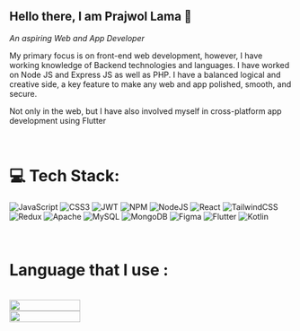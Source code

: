  ## Hello there, I am Prajwol Lama 👋

*An aspiring Web and App Developer*

<p align="left">My primary focus is on front-end web development, however, I have working knowledge of Backend technologies and languages. I have worked on Node JS and Express JS as well as PHP. I have a balanced logical and creative side, a key feature to make any web and app polished, smooth, and secure.</p>

<p align="left">Not only in the web, but I have also involved myself in cross-platform app development using Flutter</p>
</br>


# 💻 Tech Stack:
![JavaScript](https://img.shields.io/badge/javascript-%23323330.svg?style=for-the-badge&logo=javascript&logoColor=%23F7DF1E) 
![CSS3](https://img.shields.io/badge/css3-%231572B6.svg?style=for-the-badge&logo=css3&logoColor=white) 
![JWT](https://img.shields.io/badge/JWT-black?style=for-the-badge&logo=JSON%20web%20tokens) 
![NPM](https://img.shields.io/badge/NPM-%23000000.svg?style=for-the-badge&logo=npm&logoColor=white) 
![NodeJS](https://img.shields.io/badge/node.js-6DA55F?style=for-the-badge&logo=node.js&logoColor=white) 
![React](https://img.shields.io/badge/react-%2320232a.svg?style=for-the-badge&logo=react&logoColor=%2361DAFB) 
![TailwindCSS](https://img.shields.io/badge/tailwindcss-%2338B2AC.svg?style=for-the-badge&logo=tailwind-css&logoColor=white) 
![Redux](https://img.shields.io/badge/redux-%23593d88.svg?style=for-the-badge&logo=redux&logoColor=white) 
![Apache](https://img.shields.io/badge/apache-%23D42029.svg?style=for-the-badge&logo=apache&logoColor=white) 
![MySQL](https://img.shields.io/badge/mysql-%2300f.svg?style=for-the-badge&logo=mysql&logoColor=white) 
![MongoDB](https://img.shields.io/badge/MongoDB-%234ea94b.svg?style=for-the-badge&logo=mongodb&logoColor=white) 
![Figma](https://img.shields.io/badge/figma-%23F24E1E.svg?style=for-the-badge&logo=figma&logoColor=white) 
![Flutter](https://img.shields.io/badge/flutter-%23F24E1E.svg?style=for-the-badge&logo=flutter&logoColor=white) 
![Kotlin](https://img.shields.io/badge/Kotlin-%230095D5.svg?style=for-the-badge&logo=kotlin&logoColor=white)


</br>

# Language that I use :
</br>
<div class="cont" style="display:flex; flex-direction:column;">
<img  width="50%" src="https://github-readme-stats.vercel.app/api/top-langs/?username=LamaCoded&layout=compact&exclude_repo=github-readme-stats)"/>
<img width="50%" src="https://github-readme-streak-stats.herokuapp.com/?user=LamaCoded&theme=horizon"/></div>


